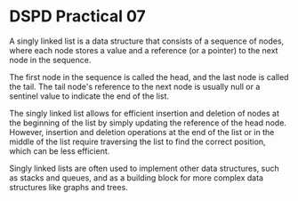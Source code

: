 # DSPD Practical 07

A singly linked list is a data structure that consists of a sequence of nodes, where each node stores a value and a reference (or a pointer) to the next node in the sequence.

The first node in the sequence is called the head, and the last node is called the tail. The tail node's reference to the next node is usually null or a sentinel value to indicate the end of the list.

The singly linked list allows for efficient insertion and deletion of nodes at the beginning of the list by simply updating the reference of the head node. However, insertion and deletion operations at the end of the list or in the middle of the list require traversing the list to find the correct position, which can be less efficient.

Singly linked lists are often used to implement other data structures, such as stacks and queues, and as a building block for more complex data structures like graphs and trees.
